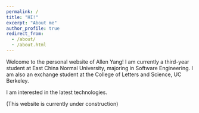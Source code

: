 ```yaml
---
permalink: /
title: "HI!"
excerpt: "About me"
author_profile: true
redirect_from: 
  - /about/
  - /about.html
---
```


Welcome to the personal website of Allen Yang!
I am currently a third-year student at East China Normal University, majoring in Software Engineering. I am also an exchange student at the College of Letters and Science, UC Berkeley.

I am interested in the latest technologies.

(This website is currently under construction)
